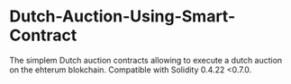 # Dutch-Auction-Using-Smart-Contract
The simplem Dutch auction contracts allowing to execute a dutch auction on the ehterum blokchain. Compatible with Solidity 0.4.22 <0.7.0. 
